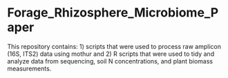 # Forage_Rhizosphere_Microbiome_Paper
This repository contains: 1) scripts that were used to process raw amplicon (16S, ITS2) data using mothur and 2) R scripts that were used to tidy and analyze data from sequencing, soil N concentrations, and plant biomass measurements.
